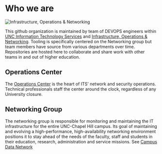 # Who we are

![Infrastructure, Operations & Networking](https://its.unc.edu/wp-content/uploads/sites/337/2014/07/command-center-1024-537.jpg)

This github organization is maintained by team of DEVOPS engineers within [UNC Information Technology Services](https://its.unc.edu) and [Infrastructure, Operations & Networking](https://its.unc.edu/about-us/what-we-do/it-infrastructure-operations/).  Tooling is specifically centered on the Networking group but team members have source from various departments over time.  Repositories are hosted here to collaborate and share work with other teams in and out of higher education.

## Operations Center

The [Operations Center](https://its.unc.edu/resource/operations-center/) is the heart of ITS’ network and security operations. Technical professionals staff the center around the clock, regardless of any University closure.

## Networking Group

The networking group is responsible for monitoring and maintaining the IT infrastructure for the entire UNC-Chapel Hill campus. Its goal of maintaining and evolving a high-performance, high-availability networking environment positions it to stay ahead of the needs of the faculty, staff and students in their education, research, administration and service missions. See [Campus Data Network](https://its.unc.edu/resource/data-networking/)
